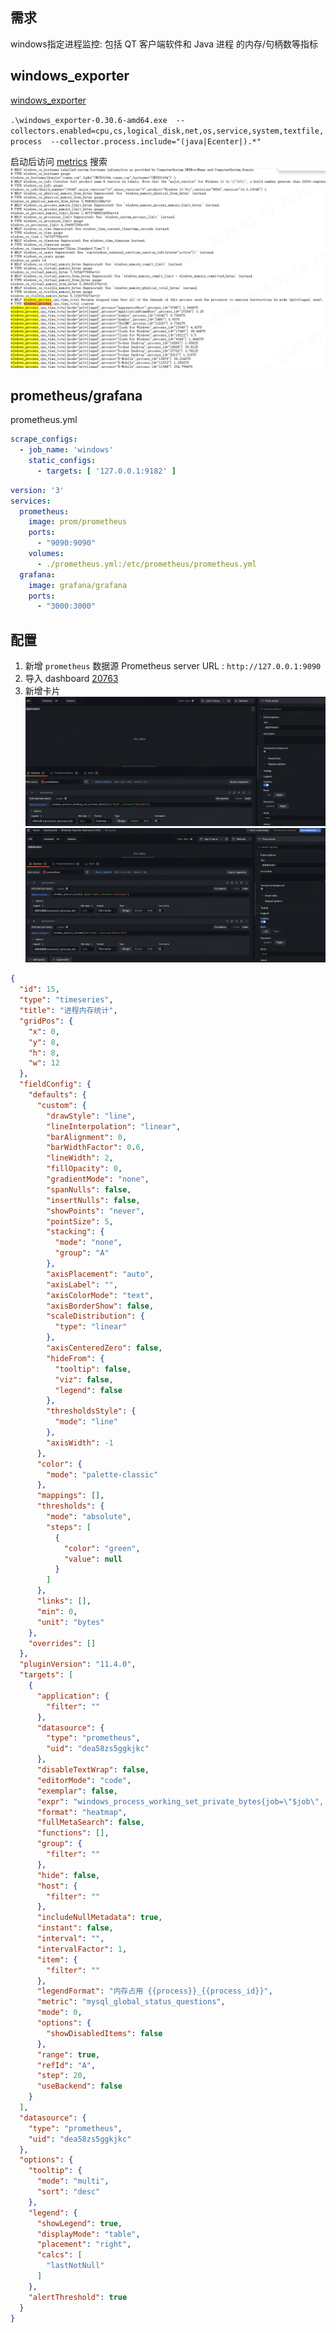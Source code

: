 ## 需求

windows指定进程监控: 包括 QT 客户端软件和 Java 进程 的内存/句柄数等指标

## windows_exporter

[windows_exporter](https://github.com/prometheus-community/windows_exporter/releases/tag/v0.30.6)

`.\windows_exporter-0.30.6-amd64.exe  --collectors.enabled=cpu,cs,logical_disk,net,os,service,system,textfile,process  --collector.process.include="(java|Ecenter|).*"`

启动后访问 [metrics](http://localhost:9182/metrics) 搜索
![img.png](.images/2103120391204.png)

## prometheus/grafana

prometheus.yml

```yaml
scrape_configs:
  - job_name: 'windows'
    static_configs:
      - targets: [ '127.0.0.1:9182' ]
```

```yaml
version: '3'
services:
  prometheus:
    image: prom/prometheus
    ports:
      - "9090:9090"
    volumes:
      - ./prometheus.yml:/etc/prometheus/prometheus.yml
  grafana:
    image: grafana/grafana
    ports:
      - "3000:3000"
```

## 配置

1. 新增 `prometheus` 数据源
   Prometheus server URL : `http://127.0.0.1:9090`
2. 导入 dashboard
   [20763](https://grafana.com/grafana/dashboards/20763-windows-exporter-dashboard-2024/)
3. 新增卡片
   ![img.png](.images/1234123453562134234.png)
   ![img.png](.images/6456345623.png)

```json
{
  "id": 15,
  "type": "timeseries",
  "title": "进程内存统计",
  "gridPos": {
    "x": 0,
    "y": 8,
    "h": 8,
    "w": 12
  },
  "fieldConfig": {
    "defaults": {
      "custom": {
        "drawStyle": "line",
        "lineInterpolation": "linear",
        "barAlignment": 0,
        "barWidthFactor": 0.6,
        "lineWidth": 2,
        "fillOpacity": 0,
        "gradientMode": "none",
        "spanNulls": false,
        "insertNulls": false,
        "showPoints": "never",
        "pointSize": 5,
        "stacking": {
          "mode": "none",
          "group": "A"
        },
        "axisPlacement": "auto",
        "axisLabel": "",
        "axisColorMode": "text",
        "axisBorderShow": false,
        "scaleDistribution": {
          "type": "linear"
        },
        "axisCenteredZero": false,
        "hideFrom": {
          "tooltip": false,
          "viz": false,
          "legend": false
        },
        "thresholdsStyle": {
          "mode": "line"
        },
        "axisWidth": -1
      },
      "color": {
        "mode": "palette-classic"
      },
      "mappings": [],
      "thresholds": {
        "mode": "absolute",
        "steps": [
          {
            "color": "green",
            "value": null
          }
        ]
      },
      "links": [],
      "min": 0,
      "unit": "bytes"
    },
    "overrides": []
  },
  "pluginVersion": "11.4.0",
  "targets": [
    {
      "application": {
        "filter": ""
      },
      "datasource": {
        "type": "prometheus",
        "uid": "dea58zs5ggkjkc"
      },
      "disableTextWrap": false,
      "editorMode": "code",
      "exemplar": false,
      "expr": "windows_process_working_set_private_bytes{job=\"$job\", instance=\"$instance\"}",
      "format": "heatmap",
      "fullMetaSearch": false,
      "functions": [],
      "group": {
        "filter": ""
      },
      "hide": false,
      "host": {
        "filter": ""
      },
      "includeNullMetadata": true,
      "instant": false,
      "interval": "",
      "intervalFactor": 1,
      "item": {
        "filter": ""
      },
      "legendFormat": "内存占用 {{process}}_{{process_id}}",
      "metric": "mysql_global_status_questions",
      "mode": 0,
      "options": {
        "showDisabledItems": false
      },
      "range": true,
      "refId": "A",
      "step": 20,
      "useBackend": false
    }
  ],
  "datasource": {
    "type": "prometheus",
    "uid": "dea58zs5ggkjkc"
  },
  "options": {
    "tooltip": {
      "mode": "multi",
      "sort": "desc"
    },
    "legend": {
      "showLegend": true,
      "displayMode": "table",
      "placement": "right",
      "calcs": [
        "lastNotNull"
      ]
    },
    "alertThreshold": true
  }
}
```